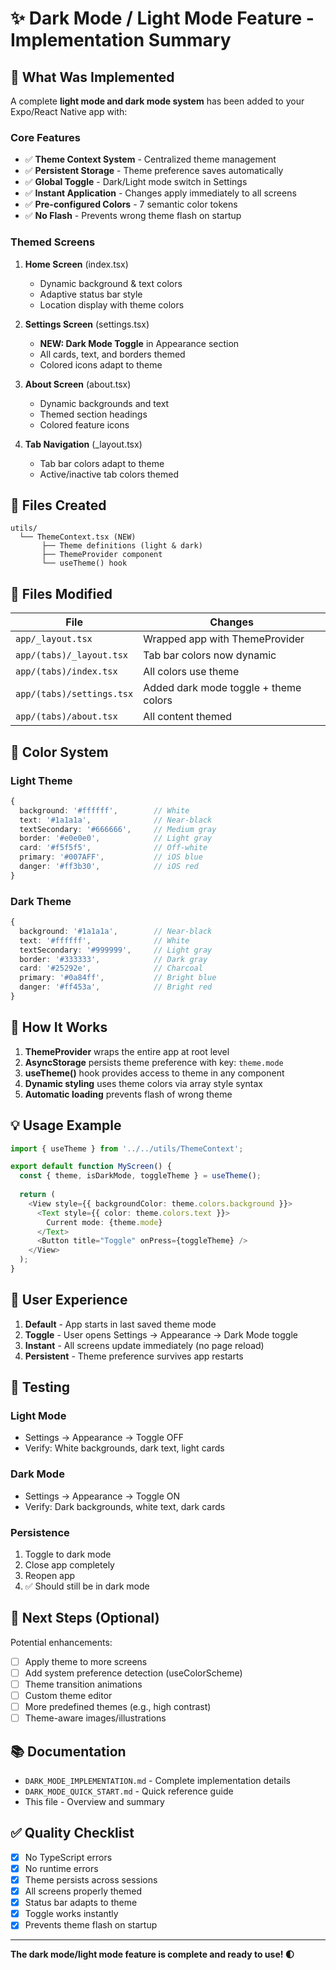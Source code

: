 # ✨ Dark Mode / Light Mode Feature - Implementation Summary

## 🎯 What Was Implemented

A complete **light mode and dark mode system** has been added to your Expo/React Native app with:

### Core Features
- ✅ **Theme Context System** - Centralized theme management
- ✅ **Persistent Storage** - Theme preference saves automatically
- ✅ **Global Toggle** - Dark/Light mode switch in Settings
- ✅ **Instant Application** - Changes apply immediately to all screens
- ✅ **Pre-configured Colors** - 7 semantic color tokens
- ✅ **No Flash** - Prevents wrong theme flash on startup

### Themed Screens
1. **Home Screen** (index.tsx)
   - Dynamic background & text colors
   - Adaptive status bar style
   - Location display with theme colors

2. **Settings Screen** (settings.tsx)
   - **NEW: Dark Mode Toggle** in Appearance section
   - All cards, text, and borders themed
   - Colored icons adapt to theme

3. **About Screen** (about.tsx)
   - Dynamic backgrounds and text
   - Themed section headings
   - Colored feature icons

4. **Tab Navigation** (_layout.tsx)
   - Tab bar colors adapt to theme
   - Active/inactive tab colors themed

## 📁 Files Created

```
utils/
  └── ThemeContext.tsx (NEW)
       ├── Theme definitions (light & dark)
       ├── ThemeProvider component
       └── useTheme() hook
```

## 📝 Files Modified

| File | Changes |
|------|---------|
| `app/_layout.tsx` | Wrapped app with ThemeProvider |
| `app/(tabs)/_layout.tsx` | Tab bar colors now dynamic |
| `app/(tabs)/index.tsx` | All colors use theme |
| `app/(tabs)/settings.tsx` | Added dark mode toggle + theme colors |
| `app/(tabs)/about.tsx` | All content themed |

## 🎨 Color System

### Light Theme
```typescript
{
  background: '#ffffff',        // White
  text: '#1a1a1a',              // Near-black
  textSecondary: '#666666',     // Medium gray
  border: '#e0e0e0',            // Light gray
  card: '#f5f5f5',              // Off-white
  primary: '#007AFF',           // iOS blue
  danger: '#ff3b30',            // iOS red
}
```

### Dark Theme
```typescript
{
  background: '#1a1a1a',        // Near-black
  text: '#ffffff',              // White
  textSecondary: '#999999',     // Light gray
  border: '#333333',            // Dark gray
  card: '#25292e',              // Charcoal
  primary: '#0a84ff',           // Bright blue
  danger: '#ff453a',            // Bright red
}
```

## 🔧 How It Works

1. **ThemeProvider** wraps the entire app at root level
2. **AsyncStorage** persists theme preference with key: `theme.mode`
3. **useTheme()** hook provides access to theme in any component
4. **Dynamic styling** uses theme colors via array style syntax
5. **Automatic loading** prevents flash of wrong theme

## 💡 Usage Example

```typescript
import { useTheme } from '../../utils/ThemeContext';

export default function MyScreen() {
  const { theme, isDarkMode, toggleTheme } = useTheme();
  
  return (
    <View style={{ backgroundColor: theme.colors.background }}>
      <Text style={{ color: theme.colors.text }}>
        Current mode: {theme.mode}
      </Text>
      <Button title="Toggle" onPress={toggleTheme} />
    </View>
  );
}
```

## 🚀 User Experience

1. **Default** - App starts in last saved theme mode
2. **Toggle** - User opens Settings → Appearance → Dark Mode toggle
3. **Instant** - All screens update immediately (no page reload)
4. **Persistent** - Theme preference survives app restarts

## 📱 Testing

### Light Mode
- Settings → Appearance → Toggle OFF
- Verify: White backgrounds, dark text, light cards

### Dark Mode
- Settings → Appearance → Toggle ON
- Verify: Dark backgrounds, white text, dark cards

### Persistence
1. Toggle to dark mode
2. Close app completely
3. Reopen app
4. ✅ Should still be in dark mode

## 🎯 Next Steps (Optional)

Potential enhancements:
- [ ] Apply theme to more screens
- [ ] Add system preference detection (useColorScheme)
- [ ] Theme transition animations
- [ ] Custom theme editor
- [ ] More predefined themes (e.g., high contrast)
- [ ] Theme-aware images/illustrations

## 📚 Documentation

- `DARK_MODE_IMPLEMENTATION.md` - Complete implementation details
- `DARK_MODE_QUICK_START.md` - Quick reference guide
- This file - Overview and summary

## ✅ Quality Checklist

- [x] No TypeScript errors
- [x] No runtime errors
- [x] Theme persists across sessions
- [x] All screens properly themed
- [x] Status bar adapts to theme
- [x] Toggle works instantly
- [x] Prevents theme flash on startup

---

**The dark mode/light mode feature is complete and ready to use! 🌓**
